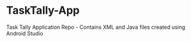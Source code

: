 # TaskTally-App
Task Tally Application Repo - Contains XML and Java files created using Android Studio

